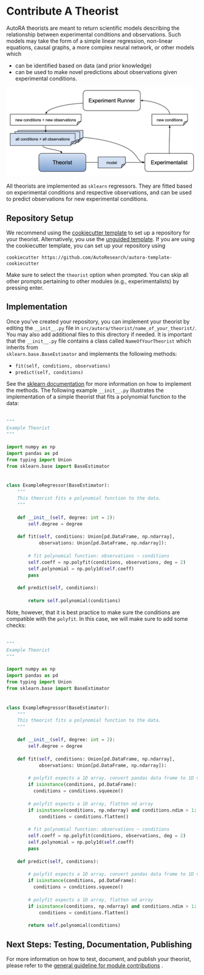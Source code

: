 # Contribute A Theorist

AutoRA theorists are meant to return scientific models describing the relationship between experimental conditions
and observations. Such models may take the form of a simple linear regression, non-linear equations, causal graphs, 
a more complex neural network, or other models which

- can be identified based on data (and prior knowledge)
- can be used to make novel predictions about observations given experimental conditions.

![Theorist Module](../../img/theorist.png)

All theorists are implemented as `sklearn` regressors. They are fitted based on experimental conditions and respective
observations, and can be used to predict observations for new experimental conditions.

## Repository Setup

We recommend using the [cookiecutter template](https://github.com/AutoResearch/autora-template-cookiecutter) to set up
a repository for your theorist. Alternatively, you use the 
[unguided template](https://github.com/AutoResearch/autora-template). If you are using the cookiecutter template, you can set up your repository using

```shell
cookiecutter https://github.com/AutoResearch/autora-template-cookiecutter
```

Make sure to select the `theorist` option when prompted. You can skip all other prompts pertaining to other modules 
(e.g., experimentalists) by pressing enter.

## Implementation

Once you've created your repository, you can implement your theorist by editing the `__init__.py` 
file in 
``src/autora/theorist/name_of_your_theorist/``. You may also add additional files to this directory if needed. 
It is important that the `__init__.py` file contains a class called `NameOfYourTheorist` which 
inherits from  
`sklearn.base.BaseEstimator` and implements the following methods:

- `fit(self, conditions, observations)`
- `predict(self, conditions)`

See the [sklearn documentation](https://scikit-learn.org/stable/developers/develop.html) for more information on 
how to implement the methods. The following example ``__init__.py`` illustrates the implementation 
of a simple theorist
that fits a polynomial function to the data:

```python 

"""
Example Theorist
"""

import numpy as np
import pandas as pd
from typing import Union
from sklearn.base import BaseEstimator


class ExampleRegressor(BaseEstimator):
    """
    This theorist fits a polynomial function to the data.
    """

    def __init__(self, degree: int = 2):
        self.degree = degree

    def fit(self, conditions: Union[pd.DataFrame, np.ndarray],
            observations: Union[pd.DataFrame, np.ndarray]):

        # fit polynomial function: observations ~ conditions 
        self.coeff = np.polyfit(conditions, observations, deg = 2)
        self.polynomial = np.poly1d(self.coeff)
        pass

    def predict(self, conditions):
            
        return self.polynomial(conditions)
```

Note, however, that it is best practice to make sure the conditions are compatible with the `polyfit`. In this case, we will make sure to add some checks:

```python 

"""
Example Theorist
"""

import numpy as np
import pandas as pd
from typing import Union
from sklearn.base import BaseEstimator


class ExampleRegressor(BaseEstimator):
    """
    This theorist fits a polynomial function to the data.
    """

    def __init__(self, degree: int = 2):
        self.degree = degree

    def fit(self, conditions: Union[pd.DataFrame, np.ndarray],
            observations: Union[pd.DataFrame, np.ndarray]):
    
        # polyfit expects a 1D array, convert pandas data frame to 1D vector
        if isinstance(conditions, pd.DataFrame):
          conditions = conditions.squeeze()
        
        # polyfit expects a 1D array, flatten nd array
        if isinstance(conditions, np.ndarray) and conditions.ndim > 1:
            conditions = conditions.flatten()

        # fit polynomial function: observations ~ conditions 
        self.coeff = np.polyfit(conditions, observations, deg = 2)
        self.polynomial = np.poly1d(self.coeff)
        pass

    def predict(self, conditions):
        
        # polyfit expects a 1D array, convert pandas data frame to 1D vector
        if isinstance(conditions, pd.DataFrame):
          conditions = conditions.squeeze()
        
        # polyfit expects a 1D array, flatten nd array
        if isinstance(conditions, np.ndarray) and conditions.ndim > 1:
            conditions = conditions.flatten()
            
        return self.polynomial(conditions)
```

## Next Steps: Testing, Documentation, Publishing

For more information on how to test, document, and publish your theorist, please refer to the 
[general guideline for module contributions](index.md) . 
